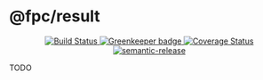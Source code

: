 # @fpc/result

<div align="center">
  <a href="https://travis-ci.org/fpc-js/result" target="_blank">
    <img src="https://travis-ci.org/fpc-js/result.svg?branch=master" alt="Build Status">
  </a>
  <a href="https://greenkeeper.io/" target="_blank">
    <img src="https://badges.greenkeeper.io/fpc-js/result.svg" alt="Greenkeeper badge">
  </a>
  <a href="https://coveralls.io/github/fpc-js/result?branch=master" target="_blank">
    <img src="https://coveralls.io/repos/github/fpc-js/result/badge.svg?branch=master" alt="Coverage Status">
  </a>
  <a href="https://github.com/semantic-release/semantic-release" target="_blank">
    <img src="https://img.shields.io/badge/%20%20%F0%9F%93%A6%F0%9F%9A%80-semantic--release-e10079.svg" alt="semantic-release">
  </a>
</div>

TODO
